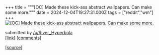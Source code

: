+++
title = """[OC] Made these kick-ass abstract wallpapers. Can make some more."""
date = 2024-12-04T19:27:31.000Z
tags = ["reddit","wm"]
+++
[![[OC] Made these kick-ass abstract wallpapers. Can make some more.](https://a.thumbs.redditmedia.com/380frpBpOSrcfEPLS0x-tf-qWYEnbAZ-Q6bYpHEwO30.jpg "[OC] Made these kick-ass abstract wallpapers. Can make some more.")](https://www.reddit.com/r/unixporn/comments/1h6or7w/oc_made_these_kickass_abstract_wallpapers_can/)

submitted by [/u/River\_Hyperbola](https://www.reddit.com/user/River_Hyperbola)  
[\[link\]](https://www.reddit.com/gallery/1h6or7w) [\[comments\]](https://www.reddit.com/r/unixporn/comments/1h6or7w/oc_made_these_kickass_abstract_wallpapers_can/)

[[source]](https://www.reddit.com/r/unixporn/comments/1h6or7w/oc_made_these_kickass_abstract_wallpapers_can/)
